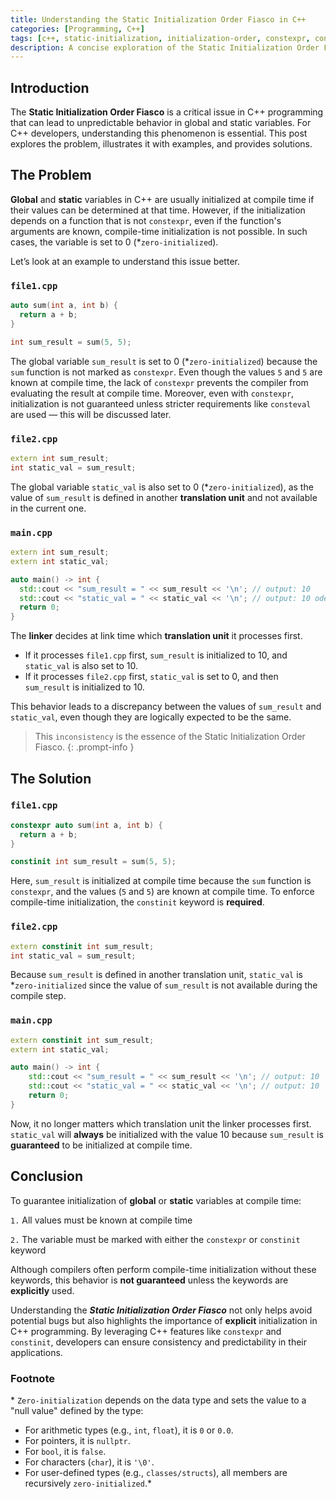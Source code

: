 ```yaml
---
title: Understanding the Static Initialization Order Fiasco in C++
categories: [Programming, C++]
tags: [c++, static-initialization, initialization-order, constexpr, constinit, global-variables, static-variables, compile-time, linker, zero-initialization]
description: A concise exploration of the Static Initialization Order Fiasco in C++, including its causes, examples, and solutions for developers.
---
```


## Introduction

The **Static Initialization Order Fiasco** is a critical issue in C++ programming that can lead to unpredictable behavior in global and static variables. For C++ developers, understanding this phenomenon is essential. This post explores the problem, illustrates it with examples, and provides solutions.

## The Problem

**Global** and **static** variables in C++ are usually initialized at compile time if their values can be determined at that time. However, if the initialization depends on a function that is not `constexpr`, even if the function's arguments are known, compile-time initialization is not possible. In such cases, the variable is set to 0 (\*`zero-initialized`). 

Let’s look at an example to understand this issue better.

### `file1.cpp`

```c++
auto sum(int a, int b) {
  return a + b;
}

int sum_result = sum(5, 5);
```

The global variable `sum_result` is set to 0 (\*`zero-initialized`) because the `sum` function is not marked as `constexpr`. Even though the values `5` and `5` are known at compile time, the lack of `constexpr` prevents the compiler from evaluating the result at compile time. Moreover, even with `constexpr`, initialization is not guaranteed unless stricter requirements like `consteval` are used — this will be discussed later.

### `file2.cpp`

```c++
extern int sum_result;
int static_val = sum_result;
```

The global variable `static_val` is also set to 0 (\*`zero-initialized`), as the value of `sum_result` is defined in another **translation unit** and not available in the current one.

### `main.cpp`

```c++
extern int sum_result;
extern int static_val;

auto main() -> int {
  std::cout << "sum_result = " << sum_result << '\n'; // output: 10
  std::cout << "static_val = " << static_val << '\n'; // output: 10 oder 0
  return 0;
}
```

The **linker** decides at link time which **translation unit** it processes first.
- If it processes `file1.cpp` first, `sum_result` is initialized to 10, and `static_val` is also set to 10.
- If it processes `file2.cpp` first, `static_val` is set to 0, and then `sum_result` is initialized to 10.

This behavior leads to a discrepancy between the values of `sum_result` and `static_val`, even though they are logically expected to be the same. 

> This `inconsistency` is the essence of the Static Initialization Order Fiasco.
{: .prompt-info }

## The Solution

### `file1.cpp`

```c++
constexpr auto sum(int a, int b) {
  return a + b;
}

constinit int sum_result = sum(5, 5);
```

Here, `sum_result` is initialized at compile time because the `sum` function is `constexpr`, and the values (`5` and `5`) are known at compile time. To enforce compile-time initialization, the `constinit` keyword is **required**.

### `file2.cpp`

```c++
extern constinit int sum_result; 
int static_val = sum_result;
```

Because `sum_result` is defined in another translation unit, `static_val` is \*`zero-initialized` since the value of `sum_result` is not available during the compile step.

### `main.cpp`

```c++
extern constinit int sum_result;
extern int static_val;

auto main() -> int {
	std::cout << "sum_result = " << sum_result << '\n'; // output: 10
	std::cout << "static_val = " << static_val << '\n'; // output: 10
	return 0;
}
```

Now, it no longer matters which translation unit the linker processes first. `static_val` will **always** be initialized with the value 10 because `sum_result` is **guaranteed** to be initialized at compile time.

## Conclusion

To guarantee initialization of **global** or **static** variables at compile time:

`1.` All values must be known at compile time

`2.` The variable must be marked with either the `constexpr` or `constinit` keyword

Although compilers often perform compile-time initialization without these keywords, this behavior is **not guaranteed** unless the keywords are **explicitly** used.

Understanding the ***Static Initialization Order Fiasco*** not only helps avoid potential bugs but also highlights the importance of **explicit** initialization in C++ programming. By leveraging C++ features like `constexpr` and `constinit`, developers can ensure consistency and predictability in their applications.

### Footnote
\* `Zero-initialization` depends on the data type and sets the value to a "null value" defined by the type:
- For arithmetic types (e.g., `int`, `float`), it is `0` or `0.0`.
- For pointers, it is `nullptr`.
- For `bool`, it is `false`.
- For characters (`char`), it is `'\0'`.
- For user-defined types (e.g., `classes/structs`), all members are recursively `zero-initialized`.\*
